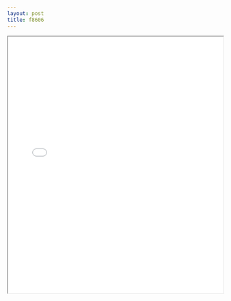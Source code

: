 ```yaml
---
layout: post
title: f8606
---
```


<div class="pdf-container">
<iframe src="/assets/pdfs/f8606.pdf" height="600" width="100%" allowFullScreen="true"></iframe>
</div>

